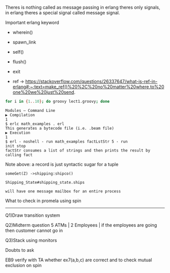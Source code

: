 Theres is nothing called as message passing in erlang theres only signals, in erlang
theres a special signal called message signal.

Important erlang keyword

- wherein()

- spawn_link

- self()

- flush()

- exit

- ref -> https://stackoverflow.com/questions/26337647/what-is-ref-in-erlang#:~:text=make_ref()%20%2C%20no%20matter%20where,to%20one%20we%20just%20send.

<!-- Bash Script for running a particular file n times -->

```bash
for i in {1..10}; do groovy lect1.groovy; done
```

```
Modules – Command Line
▶ Compilation
1
$ erlc math_examples . erl
This generates a bytecode file (i.e. .beam file)
▶ Execution
1
$ erl - noshell - run math_examples factLstStr 5 - run
init stop
factStr consumes a list of strings and then prints the result by
calling fact
```

Note above: a record is just syntactic sugar for a tuple

```
someGet(Z) ->shipping:shipco()

Shipping_State#shipping_state.ships

will have one message mailbox for an entire process
```

What to check in promela using spin

---

Q1)Draw transition system

Q2)Midterm question
5 ATMs | 2 Employees | if the employees are going then customer cannot go in

Q3)Stack using monitors

Doubts to ask

EB9
verify with TA whether ex7(a,b,c) are correct and to check mutual exclusion on spin

